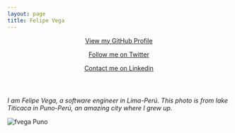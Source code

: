 ```yaml
---
layout: page
title: Felipe Vega
---
```

<div class="wrapper">
      <header>
        <p class="view"><a href="https://github.com/munilvc" target="_blank">View my GitHub Profile</a></p>
        <p class="view"><a href="https://twitter.com/munilvc" target="_blank">Follow me on Twitter</a></p>
        <p class="view"><a href="https://www.linkedin.com/pub/felipe-vega/45/419/2a9" target="_blank">Contact me on Linkedin</a></p>
      </header>
      <section>
      <p>        
	  <em>I am Felipe Vega, a software engineer in Lima-Perú. This photo is from lake Titicaca in Puno-Perú, an amazing city where I grew up.</em>
      </p>
      <p><img src="https://scontent-b-mia.xx.fbcdn.net/hphotos-ash2/t1.0-9/375653_10150903889436829_417285513_n.jpg" alt="fvega Puno"></p>
      </section>
</div>